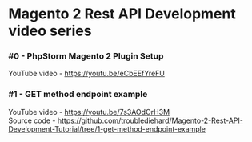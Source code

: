 # Magento 2 Rest API Development video series 

### #0 - PhpStorm Magento 2 Plugin Setup
YouTube video - https://youtu.be/eCbEEfYreFU  

### #1 - GET method endpoint example
YouTube video - https://youtu.be/7s3AOdOrH3M     
Source code - https://github.com/troublediehard/Magento-2-Rest-API-Development-Tutorial/tree/1-get-method-endpoint-example
